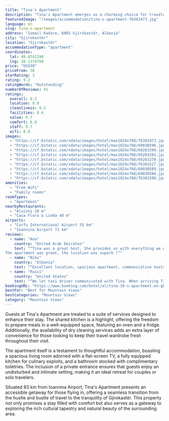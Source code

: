 ```yaml
---
title: "Tina's Apartment"
description: "Tina's Apartment emerges as a charming choice for travelers seeking comfort and convenience in the heart of Gjirokastër."
featuredImage: "/images/accommodation/tina-s-apartment-76302473.jpg"
language: en
slug: tina-s-apartment
address: "Ismail Kadare, 6002 Gjirokastër, Albania"
city: "Gjirokastër"
location: "Gjirokastër"
accommodationType: "apartment"
coordinates:
  lat: 40.0741298
  lng: 20.1374768
price: "US$38"
priceFrom: 38
starRating: 3
rating: 9.2
ratingWords: "Outstanding"
numberOfReviews: 41
ratings:
  overall: 9.2
  location: 9.9
  cleanliness: 9.2
  facilities: 8.6
  value: 9.7
  comfort: 8.8
  staff: 9.7
  wifi: 8.8
images:
  - "https://cf.bstatic.com/xdata/images/hotel/max1024x768/76302473.jpg?k=2d672ceaa4b2fdd481b72c76fb3c9b32c6765ffeb408e98868c57f549c36e2bd&o=&hp=1"
  - "https://cf.bstatic.com/xdata/images/hotel/max1024x768/69030596.jpg?k=5c3ac620792f13ca00fe019f41dd50055aebe5cd8da4578b493a4ea6e97cc6b3&o=&hp=1"
  - "https://cf.bstatic.com/xdata/images/hotel/max1024x768/69263299.jpg?k=f77832d4bab71353d39a5fc0b0e994a5e9b7e1f0950226335f5810b2f8acb8b1&o=&hp=1"
  - "https://cf.bstatic.com/xdata/images/hotel/max1024x768/69263291.jpg?k=01475d9a203aff7a1535d8296c20e08ec1027f01f6a5cbbd0bc15dd6abe65851&o=&hp=1"
  - "https://cf.bstatic.com/xdata/images/hotel/max1024x768/69263270.jpg?k=7847dfda1e6833648fa1cfc94d98eed944704021a28d97b6481630add5cc65e6&o=&hp=1"
  - "https://cf.bstatic.com/xdata/images/hotel/max1024x768/76301527.jpg?k=8479f1d4787179b516f08383a0ad9ed6a59516cbd3b4f1a02ec775b53e75ee62&o=&hp=1"
  - "https://cf.bstatic.com/xdata/images/hotel/max1024x768/69030589.jpg?k=03f0a22019028a3b1a5f43fc57b4dfe18920d5661b48b942780f457e541e074b&o=&hp=1"
  - "https://cf.bstatic.com/xdata/images/hotel/max1024x768/69030586.jpg?k=508d3aa9c4e91e91df474b17bbbb1f39902200bd3c518cf51b1f20cf086fc78c&o=&hp=1"
  - "https://cf.bstatic.com/xdata/images/hotel/max1024x768/76301590.jpg?k=7357b0f09823a984c406e47e69e9fb0993584b182cf3fd3ff6cfda25f4d08ffe&o=&hp=1"
amenities:
  - "Free WiFi"
  - "Family rooms"
roomTypes:
  - "Apartment"
nearbyRestaurants:
  - "Aluizni 20 m"
  - "Casa Flora & Linda 40 m"
airports:
  - "Corfu International Airport 55 km"
  - "Ioannina Airport 71 km"
reviews:
  - name: "Ana"
    country: "United Arab Emirates"
    text: "“Tina was a great host, She provides us with everything we needed.
The apartment was great, the location was superb !”"
  - name: "Niku"
    country: "Albania"
    text: "“Excellent location, spacious apartment, communicative hosts, crisp clean, cooking amenities, many sockets around the house.”"
  - name: "Ruixi"
    country: "United States"
    text: "“We let taxi driver communicated with Tina. When arriving Tina waited us in front of the building.”"
bookingURL: "https://www.booking.com/hotel/al/tina-39-s-apartment.en-gb.html?aid=8035640"
bestFor: "Best for Mountain Views"
bestCategories: "Mountain Views"
category: "Mountain Views"
---
```


Guests at Tina's Apartment are treated to a suite of services designed to enhance their stay. The shared kitchen is a highlight, offering the freedom to prepare meals in a well-equipped space, featuring an oven and a fridge. Additionally, the availability of dry cleaning services adds an extra layer of convenience for those looking to keep their travel wardrobe fresh throughout their visit.

The apartment itself is a testament to thoughtful accommodation, boasting a spacious living room adorned with a flat-screen TV, a fully equipped kitchen for culinary exploits, and a bathroom stocked with complimentary toiletries. The inclusion of a private entrance ensures that guests enjoy an undisturbed and intimate setting, making it an ideal retreat for couples or solo travelers.

Situated 83 km from Ioannina Airport, Tina's Apartment presents an accessible getaway for those flying in, offering a seamless transition from the hustle and bustle of travel to the tranquility of Gjirokastër. This property not only promises a stay filled with comfort but also serves as a gateway to exploring the rich cultural tapestry and natural beauty of the surrounding area.